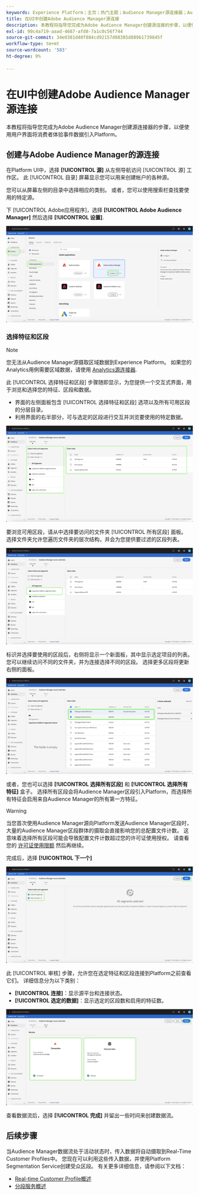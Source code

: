```yaml
---
keywords: Experience Platform；主页；热门主题；Audience Manager源连接器；Audience Manager；Audience Manager连接器
title: 在UI中创建Adobe Audience Manager源连接
description: 本教程将指导您完成为Adobe Audience Manager创建源连接的步骤，以便使用用户界面将消费者体验事件数据引入Platform。
exl-id: 90c4a719-aaad-4687-afd8-7a1c0c56f744
source-git-commit: 34e0381d40f884cd92157d08385d889b1739845f
workflow-type: tm+mt
source-wordcount: '583'
ht-degree: 0%

---
```


# 在UI中创建Adobe Audience Manager源连接

本教程将指导您完成为Adobe Audience Manager创建源连接器的步骤，以便使用用户界面将消费者体验事件数据引入Platform。

## 创建与Adobe Audience Manager的源连接

在Platform UI中，选择 **[!UICONTROL 源]** 从左侧导航访问 [!UICONTROL 源] 工作区。 此 [!UICONTROL 目录] 屏幕显示您可以用来创建帐户的各种源。

您可以从屏幕左侧的目录中选择相应的类别。 或者，您可以使用搜索栏查找要使用的特定源。

下 [!UICONTROL Adobe应用程序]，选择 **[!UICONTROL Adobe Audience Manager]** 然后选择 **[!UICONTROL 设置]**.

![目录](../../../../images/tutorials/create/aam/catalog.png)

### 选择特征和区段

>[!NOTE]
>
>您无法从Audience Manager源摄取区域数据到Experience Platform。 如果您的Analytics用例需要区域数据，请使用 [Analytics源连接器](../adobe-applications/analytics.md).

此 [!UICONTROL 选择特征和区段] 步骤随即显示，为您提供一个交互式界面，用于浏览和选择您的特征、区段和数据。

* 界面的左侧面板包含 [!UICONTROL 选择特征和区段] 选项以及所有可用区段的分层目录。
* 利用界面的右半部分，可与选定的区段进行交互并浏览要使用的特定数据。

![add-data](../../../../images/tutorials/create/aam/add-data.png)

要浏览可用区段，请从中选择要访问的文件夹 [!UICONTROL 所有区段] 面板。 选择文件夹允许您遍历文件夹的层次结构，并会为您提供要过滤的区段列表。

![segment-folder](../../../../images/tutorials/create/aam/segment-folder.png)

标识并选择要使用的区段后，右侧将显示一个新面板，其中显示选定项目的列表。 您可以继续访问不同的文件夹，并为连接选择不同的区段。 选择更多区段将更新右侧的面板。

![select-data](../../../../images/tutorials/create/aam/select-data.png)

或者，您也可以选择 **[!UICONTROL 选择所有区段]** 和 **[!UICONTROL 选择所有特征]** 盒子。 选择所有区段会将Audience Manager区段引入Platform，而选择所有特征会启用来自Audience Manager的所有第一方特征。

>[!WARNING]
>
>当您首次使用Audience Manager源向Platform发送Audience Manager区段时，大量的Audience Manager区段群体的摄取会直接影响您的总配置文件计数。 这意味着选择所有区段可能会导致配置文件计数超过您的许可证使用授权。 请查看您的 [许可证使用限额](../../../../../dashboards/guides/license-usage.md) 然后再继续。

完成后，选择 **[!UICONTROL 下一个]**

![所有区段](../../../../images/tutorials/create/aam/all-segments.png)

此 [!UICONTROL 审核] 步骤，允许您在选定特征和区段连接到Platform之前查看它们。 详细信息分为以下类别：

* **[!UICONTROL 连接]**：显示源平台和连接状态。
* **[!UICONTROL 选定的数据]**：显示选定的区段数和启用的特征数。

![审核](../../../../images/tutorials/create/aam/review.png)

查看数据流后，选择 **[!UICONTROL 完成]** 并留出一些时间来创建数据流。

## 后续步骤

当Audience Manager数据流处于活动状态时，传入数据将自动摄取到Real-Time Customer Profiles中。 您现在可以利用这些传入数据，并使用Platform Segmentation Service创建受众区段。 有关更多详细信息，请参阅以下文档：

* [Real-time Customer Profile概述](../../../../../profile/home.md)
* [分段服务概述](../../../../../segmentation/home.md)
